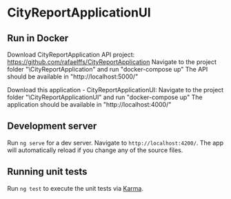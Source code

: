 # CityReportApplicationUI

## Run in Docker

Download CityReportApplication API project:
https://github.com/rafaelffs/CityReportApplication
Navigate to the project folder "\CityReportApplication" and run "docker-compose up"
The API should be available in "http://localhost:5000/"

Download this application - CityReportApplicationUI:
Navigate to the project folder "\CityReportApplicationUI" and run "docker-compose up"
The application should be available in "http://localhost:4000/"

## Development server

Run `ng serve` for a dev server. Navigate to `http://localhost:4200/`. The app will automatically reload if you change any of the source files.

## Running unit tests

Run `ng test` to execute the unit tests via [Karma](https://karma-runner.github.io).


